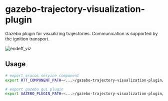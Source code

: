 # gazebo-trajectory-visualization-plugin
Gazebo plugin for visualizing trajectories. Communication is supported by the ignition transport.

![endeff_viz](https://cloud.githubusercontent.com/assets/7841720/21016520/1ebdb968-bd66-11e6-9c1d-e34bb7813403.png)

## Usage

```bash
# export orocos service component
export RTT_COMPONENT_PATH=<...>/gazebo-trajectory-visualization-plugin/build/orocos:$RTT_COMPONENT_PATH

# export gazebo gui plugin
export GAZEBO_PLUGIN_PATH=<...>/gazebo-trajectory-visualization-plugin/build:$GAZEBO_PLUGIN_PATH
```
